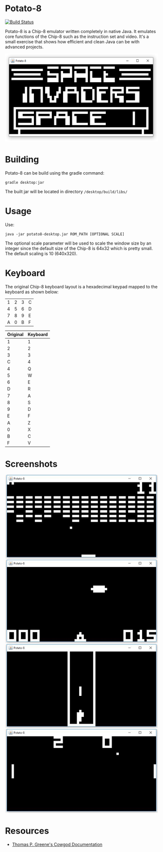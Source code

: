 # Potato-8

[![Build Status](https://travis-ci.org/gregei/Potato-8.svg?branch=master)](https://travis-ci.org/gregei/Potato-8)

Potato-8 is a Chip-8 emulator written completely in native Java. It emulates core functions of the Chip-8 such as the instruction set and video.  It's a small exercise that shows how efficient and clean Java can be with advanced projects.

![Potato-8 running](docs/images/screenshot1.png)

# Building
Potato-8 can be build using the gradle command:

    gradle desktop:jar
    
The built jar will be located in directory `/desktop/build/libs/`

# Usage 
Use:

    java -jar potato8-desktop.jar ROM_PATH [OPTIONAL SCALE]
  
The optional scale parameter will be used to scale the window size by an integer since the default size of the Chip-8 is 64x32 which is pretty small. The default scaling is 10 (640x320).

# Keyboard

The original Chip-8 keyboard layout is a hexadecimal keypad mapped to the keyboard as shown below:

|   |   |   |   |
|---|---|---|---|
| 1 | 2 | 3 | C |
| 4 | 5 | 6 | D |
| 7 | 8 | 9 | E |
| A | 0 | B | F |


| Original | Keyboard |
|----------|----------|
| 1        | 1        |
| 2        | 2        |
| 3        | 3        |
| C        | 4        |
| 4        | Q        |
| 5        | W        |
| 6        | E        |
| D        | R        |
| 7        | A        | 
| 8        | S        |
| 9        | D        |
| E        | F        |
| A        | Z        |
| 0        | X        |
| B        | C        |
| F        | V        |

# Screenshots

![Potato-8 running](docs/images/screenshot5.jpg)
![Potato-8 running](docs/images/screenshot2.jpg)
![Potato-8 running](docs/images/screenshot3.jpg)
![Potato-8 running](docs/images/screenshot4.jpg)

# Resources

* [Thomas P. Greene's Cowgod Documentation](http://devernay.free.fr/hacks/chip8/C8TECH10.HTM)
